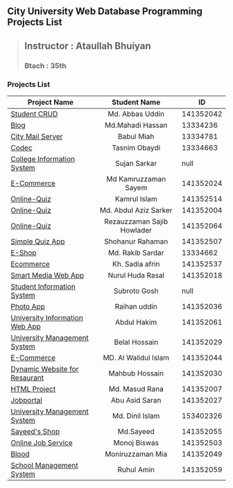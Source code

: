 **City University Web Database Programming Projects List**
------------------------------
> ## Instructor : Ataullah Bhuiyan
> ### Btach : 35th
 
### **Projects List**


| Project Name        |              Student Name      |     ID       |
| -------------       |              :-------------:   | -------------|
| [Student CRUD](https://github.com/shohan4556/CU-WDBP-Projects/tree/master/Projects/Abbas)                   | Md. Abbas Uddin             | 141352042
| [Blog](https://github.com/shohan4556/CU-WDBP-Projects/tree/master/Projects/Blog-Mahadi)  | Md.Mahadi Hassan       | 13334236
| [City Mail Server](https://github.com/shohan4556/CU-WDBP-Projects/tree/master/Projects/Citymail-Babul)             |   Babul Miah       | 13334781
| [Codec](https://github.com/shohan4556/CU-WDBP-Projects/tree/master/Projects/Codec-Oni) |  Tasnim Obaydi | 13334663
|[College Information System](https://github.com/shohan4556/CU-WDBP-Projects/tree/master/Projects/College-Information-System-Sujan/Student_Information)           | Sujan Sarkar  | null
[E-Commerce](https://github.com/shohan4556/CU-WDBP-Projects/tree/master/Projects/Electronix-Kam-Sayem/electronix2) | Md Kamruzzaman Sayem | 141352024|
|[Online-Quiz](https://github.com/shohan4556/CU-WDBP-Projects/tree/master/Projects/Online%20Quiz-Kamrul) | Kamrul Islam | 141352514
|[Online-Quiz](https://github.com/shohan4556/CU-WDBP-Projects/tree/master/Projects/Online-Quiz-Aziz) | Md. Abdul Aziz Sarker | 141352004
|[Online-Quiz](https://github.com/shohan4556/CU-WDBP-Projects/tree/master/Projects/Online-Quiz-Sajib) | Rezauzzaman Sajib Howlader | 141352064
| [Simple Quiz App](https://github.com/shohan4556/CU-WDBP-Projects/tree/master/Projects/Online-Quiz-Shohan) | Shohanur Rahaman | 141352507
| [E-Shop](https://github.com/shohan4556/CU-WDBP-Projects/tree/master/Projects/Rakib) | Md. Rakib Sardar| 13334662
| [Ecommerce](https://github.com/shohan4556/CU-WDBP-Projects/tree/master/Projects/Sadia) |  Kh. Sadia afrin| 141352537 
| [Smart Media Web App](https://github.com/shohan4556/CU-WDBP-Projects/tree/master/Projects/Smart-Media-WebApp-Nurul-Huda-Rasal) | Nurul Huda Rasal | 141352018
| [Student Information System](https://github.com/shohan4556/CU-WDBP-Projects/tree/master/Projects/Student-Information-Subroto) | Subroto Gosh | null
| [Photo App](https://github.com/shohan4556/CU-WDBP-Projects/tree/master/Projects/Photo-App-Raihan-uddin) | Raihan uddin | 141352036
| [University Information Web App](https://github.com/shohan4556/CU-WDBP-Projects/tree/master/Projects/UMS%20-%20Hakim) | Abdul Hakim | 141352061
| [University Management System](https://github.com/shohan4556/CU-WDBP-Projects/tree/master/Projects/Photo-App-Raihan-uddin) | Belal Hossain | 141352029
| [E-Commerce](https://github.com/shohan4556/CU-WDBP-Projects/tree/master/Projects/E-Com-OviTrading-Millat)| MD. Al Walidul Islam   | 141352044 |
| [Dynamic Website for Resaurant](https://github.com/shohan4556/CU-WDBP-Projects/tree/master/Projects/Dynamic_Website_for_Resturant-Mahbub)| Mahbub Hossain | 141352030
| [HTML Project](https://github.com/shohan4556/CU-WDBP-Projects/tree/master/Projects/HTML-Projects-Rana)| Md. Masud Rana | 141352007
| [Jobportal](https://github.com/shohan4556/CU-WDBP-Projects/tree/master/Projects/Jobportal-Saran/JOBPORTAL) | Abu Asid Saran  | 141352027​
| [University Management System](https://github.com/shohan4556/CU-WDBP-Projects/tree/master/Projects/Uni-Management-System-Dinil/ums)| Md. Dinil Islam | 153402326
| [ Sayeed's Shop](https://github.com/shohan4556/CU-WDBP-Projects/tree/master/Projects/Woocommerece-site-Sayeed)| Md.Sayeed | 141352055
| [Online Job Service](https://github.com/shohan4556/CU-WDBP-Projects/tree/master/Projects/online-job-service-Monoj/online%20job%20service/library)|Monoj Biswas | 141352503
|[Blood](https://github.com/shohan4556/CU-WDBP-Projects/tree/master/Projects/Blood-bank-Monir)|Moniruzzaman Mia | 141352049
| [School Management System](https://github.com/shohan4556/CU-WDBP-Projects/tree/master/Projects/School-Mng-System-Ruhul)|Ruhul Amin | 141352059







